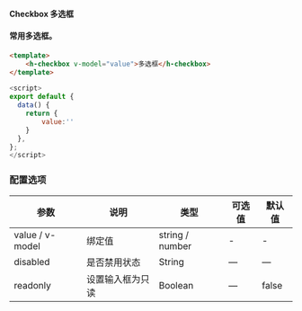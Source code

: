#### Checkbox 多选框

<InArticleAdsense
 style="display:block; text-align:center;"
    data-full-width-responsive="true"
    data-ad-format='auto'
    data-ad-client="ca-pub-7979174285252748"
    data-ad-slot="2903739942">
</InArticleAdsense>

#### 常用多选框。

``` html
<template>
    <h-checkbox v-model="value">多选框</h-checkbox>
</template>
```
``` js
<script>
export default {
  data() {
    return {
        value:''
    }
  },
};
</script>
```


### 配置选项
| 参数 | 说明 | 类型 | 可选值 | 默认值 |
|-|-|-|-|-|
| value / v-model | 绑定值 | string / number | - | - |
| disabled | 是否禁用状态 | String | — | — |
| readonly | 设置输入框为只读 | Boolean | — | false |